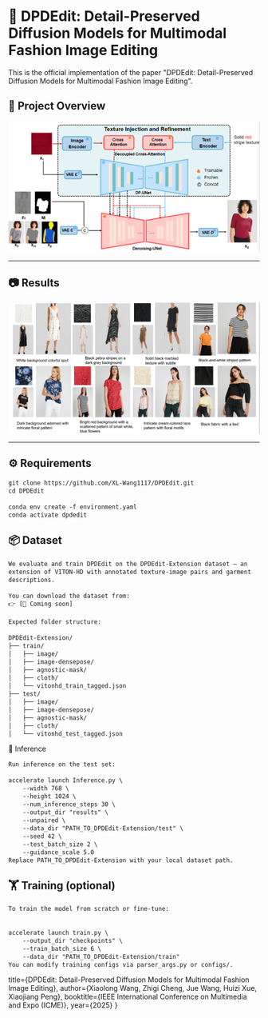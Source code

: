 # 🎉 DPDEdit: Detail-Preserved Diffusion Models for Multimodal Fashion Image Editing
This is the official implementation of the paper "DPDEdit: Detail-Preserved Diffusion Models for Multimodal Fashion Image Editing".

## 📌 Project Overview

![workflow](assets/workflow.png)

---

## 📷 Results

![effect](assets/effect.png)

---


## ⚙️ Requirements

```
git clone https://github.com/XL-Wang1117/DPDEdit.git
cd DPDEdit

conda env create -f environment.yaml
conda activate dpdedit
```

## 📦 Dataset
```
We evaluate and train DPDEdit on the DPDEdit-Extension dataset — an extension of VITON-HD with annotated texture-image pairs and garment descriptions.

You can download the dataset from:
👉 [🔗 Coming soon]

Expected folder structure:

DPDEdit-Extension/
├── train/
│   ├── image/
│   ├── image-densepose/
│   ├── agnostic-mask/
│   ├── cloth/
│   └── vitonhd_train_tagged.json
├── test/
│   ├── image/
│   ├── image-densepose/
│   ├── agnostic-mask/
│   ├── cloth/
│   └── vitonhd_test_tagged.json
```
🔮 Inference
```
Run inference on the test set:

accelerate launch Inference.py \
    --width 768 \
    --height 1024 \
    --num_inference_steps 30 \
    --output_dir "results" \
    --unpaired \
    --data_dir "PATH_TO_DPDEdit-Extension/test" \
    --seed 42 \
    --test_batch_size 2 \
    --guidance_scale 5.0
Replace PATH_TO_DPDEdit-Extension with your local dataset path.
```
## 🏋️ Training (optional)
```
To train the model from scratch or fine-tune:


accelerate launch train.py \
    --output_dir "checkpoints" \
    --train_batch_size 6 \
    --data_dir "PATH_TO_DPDEdit-Extension/train"
You can modify training configs via parser_args.py or configs/.
```


  title={DPDEdit: Detail-Preserved Diffusion Models for Multimodal Fashion Image Editing},
  author={Xiaolong Wang, Zhigi Cheng, Jue Wang, Huizi Xue, Xiaojiang Peng},
  booktitle={IEEE International Conference on Multimedia and Expo (ICME)},
  year={2025}
}
